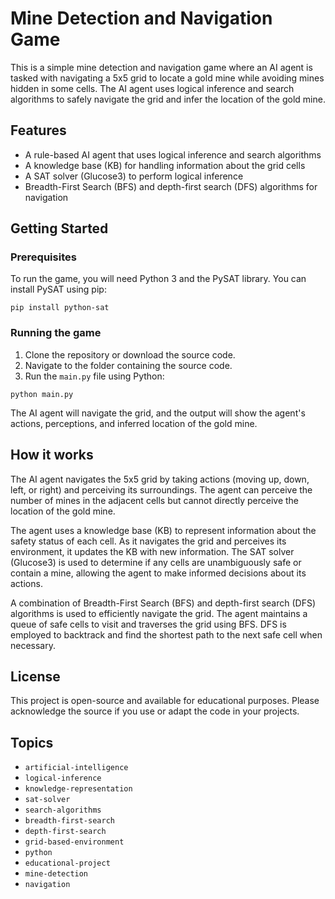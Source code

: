 # Mine Detection and Navigation Game

This is a simple mine detection and navigation game where an AI agent is tasked with navigating a 5x5 grid to locate a gold mine while avoiding mines hidden in some cells. The AI agent uses logical inference and search algorithms to safely navigate the grid and infer the location of the gold mine.

## Features

- A rule-based AI agent that uses logical inference and search algorithms
- A knowledge base (KB) for handling information about the grid cells
- A SAT solver (Glucose3) to perform logical inference
- Breadth-First Search (BFS) and depth-first search (DFS) algorithms for navigation

## Getting Started

### Prerequisites

To run the game, you will need Python 3 and the PySAT library. You can install PySAT using pip:

```
pip install python-sat
```

### Running the game

1. Clone the repository or download the source code.
2. Navigate to the folder containing the source code.
3. Run the `main.py` file using Python:

```
python main.py
```

The AI agent will navigate the grid, and the output will show the agent's actions, perceptions, and inferred location of the gold mine.

## How it works

The AI agent navigates the 5x5 grid by taking actions (moving up, down, left, or right) and perceiving its surroundings. The agent can perceive the number of mines in the adjacent cells but cannot directly perceive the location of the gold mine.

The agent uses a knowledge base (KB) to represent information about the safety status of each cell. As it navigates the grid and perceives its environment, it updates the KB with new information. The SAT solver (Glucose3) is used to determine if any cells are unambiguously safe or contain a mine, allowing the agent to make informed decisions about its actions.

A combination of Breadth-First Search (BFS) and depth-first search (DFS) algorithms is used to efficiently navigate the grid. The agent maintains a queue of safe cells to visit and traverses the grid using BFS. DFS is employed to backtrack and find the shortest path to the next safe cell when necessary.

## License

This project is open-source and available for educational purposes. Please acknowledge the source if you use or adapt the code in your projects.

## Topics

- `artificial-intelligence`
- `logical-inference`
- `knowledge-representation`
- `sat-solver`
- `search-algorithms`
- `breadth-first-search`
- `depth-first-search`
- `grid-based-environment`
- `python`
- `educational-project`
- `mine-detection`
- `navigation`